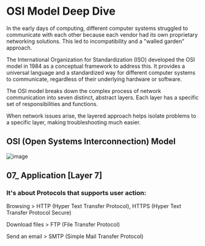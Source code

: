 # OSI Model Deep Dive

In the early days of computing, different computer systems struggled to communicate with each other because each vendor had its own proprietary networking solutions. This led to incompatibility and a "walled garden" approach.

The International Organization for Standardization (ISO) developed the OSI model in 1984 as a conceptual framework to address this. It provides a universal language and a standardized way for different computer systems to communicate, regardless of their underlying hardware or software.

The OSI model breaks down the complex process of network communication into seven distinct, abstract layers. Each layer has a specific set of responsibilities and functions.

When network issues arise, the layered approach helps isolate problems to a specific layer, making troubleshooting much easier.

## OSI (Open Systems Interconnection) Model

![image](https://github.com/user-attachments/assets/55ff1f97-5b36-4ad4-8931-3b8c5664534f)


## 07_ Application [Layer 7]

### It's about Protocols that supports user action:
Browsing > HTTP (Hyper Text Transfer Protocol), HTTPS (Hyper Text Transfer Protocol Secure)

Download files > FTP (File Transfer Protocol)

Send an email > SMTP (Simple Mail Transfer Protocol)
